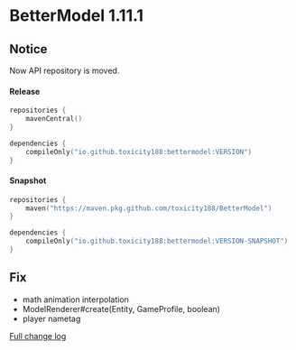 # BetterModel 1.11.1

## Notice
Now API repository is moved.
#### Release
```kotlin
repositories {
    mavenCentral()
}

dependencies {
    compileOnly("io.github.toxicity188:bettermodel:VERSION")
}
```
#### Snapshot
```kotlin
repositories {
    maven("https://maven.pkg.github.com/toxicity188/BetterModel")
}

dependencies {
    compileOnly("io.github.toxicity188:bettermodel:VERSION-SNAPSHOT")
}
```

## Fix
- math animation interpolation
- ModelRenderer#create(Entity, GameProfile, boolean)
- player nametag

[Full change log](https://github.com/toxicity188/BetterModel/compare/1.11.0...1.11.1)